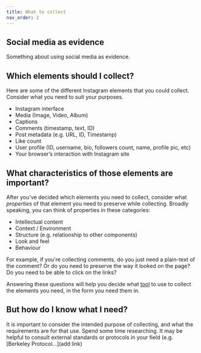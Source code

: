 ```yaml
---
title: What to collect
nav_order: 2
---
```

## Social media as evidence
Something about using social media as evidence.

## Which elements should I collect? 
Here are some of the different Instagram elements that you could collect. Consider what you need to suit your purposes.

- Instagram interface
- Media (Image, Video, Album)
- Captions
- Comments (timestamp, text, ID)
- Post metadata (e.g. URL, ID, Timestamp)
- Like count
- User profile (ID, username, bio, followers count, name, profile pic, etc)
- Your browser’s interaction with Instagram site

## What characteristics of those elements are important?
After you've decided which elements you need to collect, consider what _properties_ of that element you need to preserve while collecting. Broadly speaking, you can think of properties in these categories:

- Intellectual content
- Context / Environment
- Structure (e.g. relationship to other components)
- Look and feel
- Behaviour

For example, if you're collecting comments, do you just need a plain-text of the comment? Or do you need to preserve the way it looked on the page? Do you need to be able to click on the links?

Answering these questions will help you decide what [tool](https://yvonneng.github.io/test-insta/tools-overview) to use to collect the elements you need, in the form you need them in. 

## But how do I know what I need?
It is important to consider the intended purpose of collecting, and what the requirements are for that use. Spend some time researching. It may be helpful to consult external standards or protocols in your field (e.g. [Berkeley Protocol...](add link)

